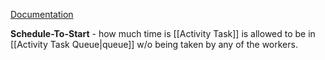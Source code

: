[Documentation](https://docs.temporal.io/encyclopedia/detecting-activity-failures)

**Schedule-To-Start** - how much time is [[Activity Task]] is allowed to be in [[Activity Task Queue|queue]] w/o being taken by any of the workers.

